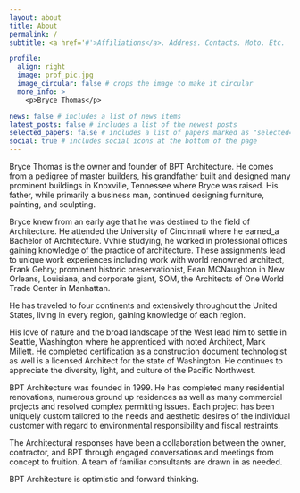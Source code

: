```yaml
---
layout: about
title: About
permalink: /
subtitle: <a href='#'>Affiliations</a>. Address. Contacts. Moto. Etc.

profile:
  align: right
  image: prof_pic.jpg
  image_circular: false # crops the image to make it circular
  more_info: >
    <p>Bryce Thomas</p>

news: false # includes a list of news items
latest_posts: false # includes a list of the newest posts
selected_papers: false # includes a list of papers marked as "selected={true}"
social: true # includes social icons at the bottom of the page
---
```


Bryce Thomas is the owner and founder of BPT Architecture. He comes from a pedigree of master builders, his grandfather built and designed many prominent buildings in Knoxville, Tennessee where Bryce was raised. His father, while primarily a
business man, continued designing furniture, painting, and sculpting.

Bryce knew from an early age that he was destined to the field of Architecture. He attended the University of Cincinnati where he earned_a Bachelor of Architecture. Vvhile studying, he worked in professional offices gaining knowledge of the practice of architecture. These assignments lead to unique work experiences including work with world renowned architect, Frank Gehry; prominent historic preservationist, Eean MCNaughton in New Orleans, Louisiana, and corporate giant, SOM, the Architects of One World Trade Center in Manhattan.

He has traveled to four continents and extensively throughout the United States, living in every region, gaining knowledge of each region.

His love of nature and the broad landscape of the West lead him to settle in Seattle, Washington where he apprenticed with noted Architect, Mark Millett. He completed certification as a construction document technologist as well is a licensed Architect for the state of Washington. He continues to appreciate the diversity, light, and culture of the Pacific Northwest.

BPT Architecture was founded in 1999. He has completed many residential renovations, numerous ground up residences as well as many commercial projects and resolved complex permitting issues. Each project has been uniquely custom tailored to the needs and aesthetic desires of the individual customer with regard to environmental responsibility and fiscal restraints.

The Architectural responses have been a collaboration between the owner, contractor, and BPT through engaged conversations and meetings from concept to fruition. A team of familiar consultants are drawn in as needed.

BPT Architecture is optimistic and forward thinking.
